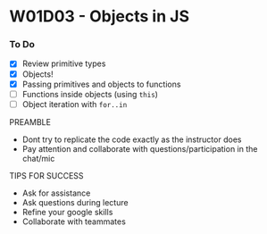 # W01D03 - Objects in JS

### To Do

- [x] Review primitive types
- [x] Objects!
- [x] Passing primitives and objects to functions
- [ ] Functions inside objects (using `this`)
- [ ] Object iteration with `for..in`

PREAMBLE

- Dont try to replicate the code exactly as the instructor does
- Pay attention and collaborate with questions/participation in the chat/mic

TIPS FOR SUCCESS

- Ask for assistance
- Ask questions during lecture
- Refine your google skills
- Collaborate with teammates

